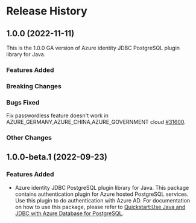 <!--
// cSpell:ignore JDBC 
-->

# Release History

## 1.0.0 (2022-11-11)

This is the 1.0.0 GA version of Azure identity JDBC PostgreSQL plugin library for Java.

### Features Added

### Breaking Changes

### Bugs Fixed

Fix passwordless feature doesn't work in AZURE_GERMANY,AZURE_CHINA,AZURE_GOVERNMENT cloud [#31600](https://github.com/Azure/azure-sdk-for-java/pull/31600).

### Other Changes

## 1.0.0-beta.1 (2022-09-23)

### Features Added
- Azure identity JDBC PostgreSQL plugin library for Java. This package contains authentication plugin for Azure hosted PostgreSQL services. Use this plugin to do authentication with Azure AD. For documentation on how to use this package, please refer to [Quickstart:Use Java and JDBC with Azure Database for PostgreSQL](https://aka.ms/quickstart-jdbc-postgresql).
